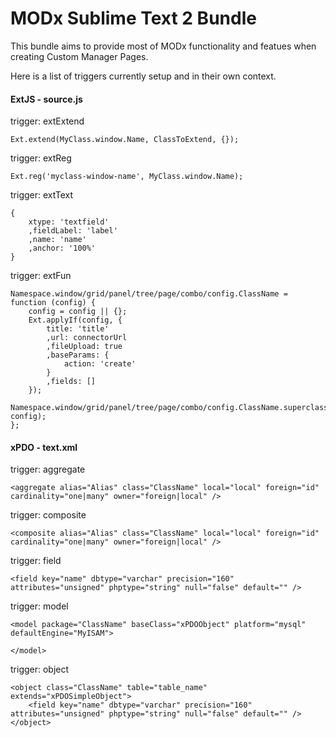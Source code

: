 # MODx Sublime Text 2 Bundle

This bundle aims to provide most of MODx functionality and featues when creating Custom Manager Pages.

Here is a list of triggers currently setup and in their own context.

#### ExtJS - source.js

trigger: extExtend

	Ext.extend(MyClass.window.Name, ClassToExtend, {});

trigger: extReg

	Ext.reg('myclass-window-name', MyClass.window.Name);

trigger: extText

	{
		xtype: 'textfield'
		,fieldLabel: 'label'
		,name: 'name'
		,anchor: '100%'
	}

trigger: extFun

	Namespace.window/grid/panel/tree/page/combo/config.ClassName = function (config) {
		config = config || {};
		Ext.applyIf(config, {
			title: 'title'
			,url: connectorUrl
			,fileUpload: true
			,baseParams: {
				action: 'create'
			}
			,fields: []
		});
		Namespace.window/grid/panel/tree/page/combo/config.ClassName.superclass.constructor.call(this, config);
	};

#### xPDO - text.xml

trigger: aggregate

	<aggregate alias="Alias" class="ClassName" local="local" foreign="id" cardinality="one|many" owner="foreign|local" />

trigger: composite

	<composite alias="Alias" class="ClassName" local="local" foreign="id" cardinality="one|many" owner="foreign|local" />

trigger: field
	
	<field key="name" dbtype="varchar" precision="160" attributes="unsigned" phptype="string" null="false" default="" />

trigger: model

	<model package="ClassName" baseClass="xPDOObject" platform="mysql" defaultEngine="MyISAM">
	
	</model>

trigger: object

	<object class="ClassName" table="table_name" extends="xPDOSimpleObject">
		<field key="name" dbtype="varchar" precision="160" attributes="unsigned" phptype="string" null="false" default="" />
	</object>
